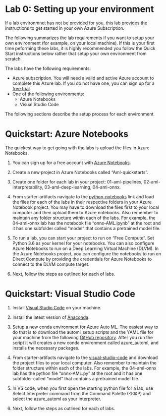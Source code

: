 # Lab 0: Setting up your environment 

If a lab environmnet has not be provided for you, this lab provides the instructions to get started in your own Azure Subscription.

The following summarizes the lab requirements if you want to setup your own environment (for example, on your local machine). If this is your first time peforming these labs, it is highly recommended you follow the Quick Start instructions below rather that setup your own environment from scratch.

The labs have the following requirements:
- Azure subscription. You will need a valid and active Azure account to complete this Azure lab. If you do not have one, you can sign up for a [free trial](https://azure.microsoft.com/en-us/free/).
- One of the following environments:
    - Azure Notebooks
    - Visual Studio Code
    
The following sections describe the setup process for each environment.

# Quickstart: Azure Notebooks

The quickest way to get going with the labs is upload the files in Azure Notebooks. 

1. You can sign up for a free account with [Azure Notebooks](https://notebooks.azure.com/).

2. Create a new project in Azure Notebooks called “Aml-quickstarts”.

3. Create one folder for each lab in your project:  01-aml-pipelines, 02-aml-interpretability, 03-aml-deep-learning, 04-aml-onnx.

4. From starter-artifacts navigate to the [python-notebooks](../starter-artifacts/python-notebooks) link and load the files for each of the labs in their respective folders in your Azure Notebook project. You may have to download the files first to your local computer and then upload them to Azure notebooks. Also remember to maintain any folder structure within each of the labs. For example, the 04-aml-onnx lab has the notebook file “onnx-AML.ipynb” at the root and it has one subfolder called “model” that contains a pretrained model file.

5. To run a lab, you can start your project to run on “Free Compute”. Set Python 3.6 as your kernel for your notebooks. You can also configure Azure Notebooks to run on a Deep Learning Virtual Machine (DLVM). In the Azure Notebooks project, you can configure the notebooks to run on Direct Compute by providing the credentials for Azure Notebooks to connect to the DLVM compute target.

6. Next, follow the steps as outlined for each of labs.

# Quickstart: Visual Studio Code

1. Install [Visual Studio Code](https://code.visualstudio.com/docs/setup/setup-overview) on your machine.

2. Install the latest version of [Anaconda](https://www.anaconda.com/distribution/).

3. Setup a new conda environment for Azure Auto ML. The easiest way to do that is to download the automl_setup scripts and the YAML file for your machine from the following [GitHub repository](https://github.com/Azure/MachineLearningNotebooks/tree/master/how-to-use-azureml/automated-machine-learning). After you run the script it will creates a new conda environment called azure_automl, and installs the necessary packages.

4. From starter-artifacts navigate to the [visual-studio-code](../starter-artifacts/visual-studio-code) and download the project files to your local computer. Also remember to maintain the folder structure within each of the labs. For example, the 04-aml-onnx lab has the python file “onnx-AML.py” at the root and it has one subfolder called “model” that contains a pretrained model file.

5. In VS code, when you first open the starting python file for a lab, use Select Interpreter command from the Command Palette (⇧⌘P) and select the azure_automl as your interpreter.

6. Next, follow the steps as outlined for each of labs.
